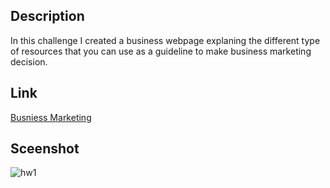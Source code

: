## Description
In this challenge I created a business webpage explaning the different type of resources that you can use as a guideline to make business marketing decision.

## Link
[Busniess Marketing](https://kkadaija25.github.io/Business-Marketing/)

## Sceenshot
![hw1](https://user-images.githubusercontent.com/111911809/198182823-df6e7137-d6c9-4ee0-8e01-47cd68e244c8.png)

